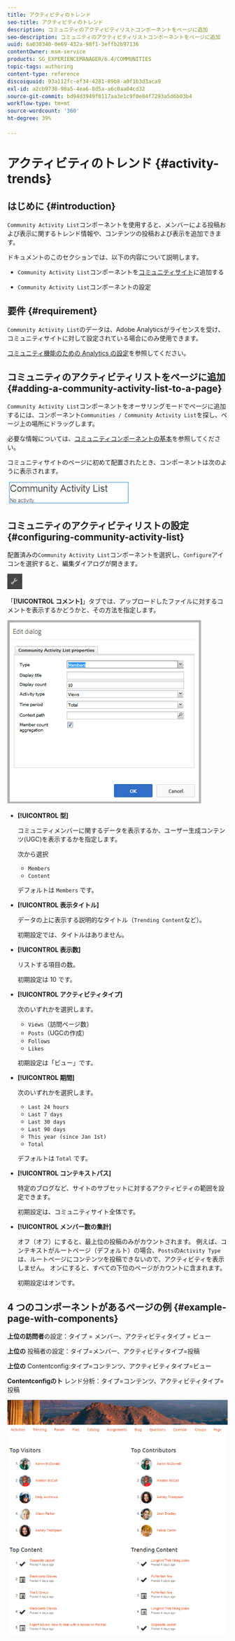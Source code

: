 ```yaml
---
title: アクティビティのトレンド
seo-title: アクティビティのトレンド
description: コミュニティのアクティビティリストコンポーネントをページに追加
seo-description: コミュニティのアクティビティリストコンポーネントをページに追加
uuid: 6a030340-0e69-432a-98f1-3effb2b97136
contentOwner: msm-service
products: SG_EXPERIENCEMANAGER/6.4/COMMUNITIES
topic-tags: authoring
content-type: reference
discoiquuid: 93a112fc-ef34-4281-89b8-a0f1b3d3aca9
exl-id: a2cb9738-98a5-4ea6-8d5a-a6c0aa04cd32
source-git-commit: bd94d3949f0117aa3e1c9f0e84f7293a5d6b03b4
workflow-type: tm+mt
source-wordcount: '360'
ht-degree: 39%

---
```


# アクティビティのトレンド {#activity-trends}

## はじめに {#introduction}

`Community Activity List`コンポーネントを使用すると、メンバーによる投稿および表示に関するトレンド情報や、コンテンツの投稿および表示を追加できます。

ドキュメントのこのセクションでは、以下の内容について説明します。

* `Community Activity List`コンポーネントを[コミュニティサイト](overview.md#community-sites)に追加する

* `Community Activity List`コンポーネントの設定

## 要件 {#requirement}

`Community Activity List`のデータは、Adobe Analyticsがライセンスを受け、コミュニティサイトに対して設定されている場合にのみ使用できます。

[コミュニティ機能のための Analytics の設定](analytics.md)を参照してください。

## コミュニティのアクティビティリストをページに追加  {#adding-a-community-activity-list-to-a-page}

`Community Activity List`コンポーネントをオーサリングモードでページに追加するには、コンポーネント`Communities / Community Activity List`を探し、ページ上の場所にドラッグします。

必要な情報については、[コミュニティコンポーネントの基本](basics.md)を参照してください。

コミュニティサイトのページに初めて配置されたとき、コンポーネントは次のように表示されます。

![chlimage_1-227](assets/chlimage_1-227.png)

## コミュニティのアクティビティリストの設定  {#configuring-community-activity-list}

配置済みの`Community Activity List`コンポーネントを選択し、`Configure`アイコンを選択すると、編集ダイアログが開きます。

![chlimage_1-228](assets/chlimage_1-228.png)

「**[!UICONTROL コメント]**」タブでは、アップロードしたファイルに対するコメントを表示するかどうかと、その方法を指定します。

![chlimage_1-229](assets/chlimage_1-229.png)

* **[!UICONTROL 型]**

   コミュニティメンバーに関するデータを表示するか、ユーザー生成コンテンツ(UGC)を表示するかを指定します。

   次から選択
   * `Members`
   * `Content`

   デフォルトは `Members` です。

* **[!UICONTROL 表示タイトル]**

   データの上に表示する説明的なタイトル（`Trending Content`など）。

   初期設定では、タイトルはありません。

* **[!UICONTROL 表示数]**

   リストする項目の数。

   初期設定は 10 です。

* **[!UICONTROL アクティビティタイプ]**

   次のいずれかを選択します。
   * `Views`（訪問ページ数）
   * `Posts`（UGCの作成）
   * `Follows`
   * `Likes`

   初期設定は「ビュー」です。

* **[!UICONTROL 期間]**

   次のいずれかを選択します。
   * `Last 24 hours`
   * `Last 7 days`
   * `Last 30 days`
   * `Last 90 days`
   * `This year (since Jan 1st)`
   * `Total`

   デフォルトは `Total` です。

* **[!UICONTROL コンテキストパス]**

   特定のブログなど、サイトのサブセットに対するアクティビティの範囲を設定できます。

   初期設定は、コミュニティサイト全体です。

* **[!UICONTROL メンバー数の集計]**

   オフ（オフ）にすると、最上位の投稿のみがカウントされます。 例えば、コンテキストがルートページ（デフォルト）の場合、`Posts`の`Activity Type`は、ルートページにコンテンツを投稿できないので、アクティビティを表示しません。 オンにすると、すべての下位のページがカウントに含まれます。

   初期設定はオンです。

## 4 つのコンポーネントがあるページの例 {#example-page-with-components}

**上位の訪問者**&#x200B;の設定：タイプ = メンバー、アクティビティタイプ = ビュー

**上位の** 投稿者の設定：タイプ=メンバー、アクティビティタイプ=投稿

**上位の** Contentconfig:タイプ=コンテンツ、アクティビティタイプ=ビュー

**Contentconfigのト** レンド分析：タイプ=コンテンツ、アクティビティタイプ=投稿

![chlimage_1-230](assets/chlimage_1-230.png)
